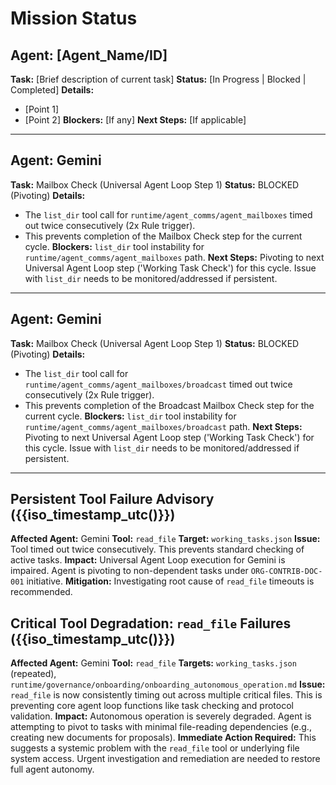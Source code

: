 # Mission Status

## Agent: [Agent_Name/ID]
**Task:** [Brief description of current task]
**Status:** [In Progress | Blocked | Completed]
**Details:**
- [Point 1]
- [Point 2]
**Blockers:** [If any]
**Next Steps:** [If applicable]
---

## Agent: Gemini
**Task:** Mailbox Check (Universal Agent Loop Step 1)
**Status:** BLOCKED (Pivoting)
**Details:**
- The `list_dir` tool call for `runtime/agent_comms/agent_mailboxes` timed out twice consecutively (2x Rule trigger).
- This prevents completion of the Mailbox Check step for the current cycle.
**Blockers:** `list_dir` tool instability for `runtime/agent_comms/agent_mailboxes` path.
**Next Steps:** Pivoting to next Universal Agent Loop step ('Working Task Check') for this cycle. Issue with `list_dir` needs to be monitored/addressed if persistent.
---

## Agent: Gemini
**Task:** Mailbox Check (Universal Agent Loop Step 1)
**Status:** BLOCKED (Pivoting)
**Details:**
- The `list_dir` tool call for `runtime/agent_comms/agent_mailboxes/broadcast` timed out twice consecutively (2x Rule trigger).
- This prevents completion of the Broadcast Mailbox Check step for the current cycle.
**Blockers:** `list_dir` tool instability for `runtime/agent_comms/agent_mailboxes/broadcast` path.
**Next Steps:** Pivoting to next Universal Agent Loop step ('Working Task Check') for this cycle. Issue with `list_dir` needs to be monitored/addressed if persistent.
---

## Persistent Tool Failure Advisory ({{iso_timestamp_utc()}})
**Affected Agent:** Gemini
**Tool:** `read_file`
**Target:** `working_tasks.json`
**Issue:** Tool timed out twice consecutively. This prevents standard checking of active tasks.
**Impact:** Universal Agent Loop execution for Gemini is impaired. Agent is pivoting to non-dependent tasks under `ORG-CONTRIB-DOC-001` initiative.
**Mitigation:** Investigating root cause of `read_file` timeouts is recommended.

## Critical Tool Degradation: `read_file` Failures ({{iso_timestamp_utc()}})
**Affected Agent:** Gemini
**Tool:** `read_file`
**Targets:** `working_tasks.json` (repeated), `runtime/governance/onboarding/onboarding_autonomous_operation.md`
**Issue:** `read_file` is now consistently timing out across multiple critical files. This is preventing core agent loop functions like task checking and protocol validation.
**Impact:** Autonomous operation is severely degraded. Agent is attempting to pivot to tasks with minimal file-reading dependencies (e.g., creating new documents for proposals).
**Immediate Action Required:** This suggests a systemic problem with the `read_file` tool or underlying file system access. Urgent investigation and remediation are needed to restore full agent autonomy.

<!-- Add new updates below this line, keeping the format --> 